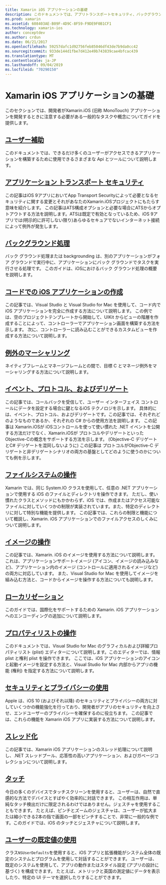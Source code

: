 ```yaml
---
title: Xamarin iOS アプリケーションの基礎
description: このドキュメントでは、アプリトランスポートセキュリティ、バックグラウンド処理、イベント、スレッド処理など、Xamarin の開発に関する基本概念を説明するさまざまなガイドにリンクしています。
ms.prod: xamarin
ms.assetid: 608403AE-B09F-4D9C-8F59-F9DE9F0B1CF1
ms.technology: xamarin-ios
author: conceptdev
ms.author: crdun
ms.date: 06/21/2017
ms.openlocfilehash: 59257dafc1d92756feb85046df43de7b9da0cc42
ms.sourcegitcommit: 933de144d1fbe7d412e49b743839cae4bfcac439
ms.translationtype: MT
ms.contentlocale: ja-JP
ms.lasthandoff: 09/04/2019
ms.locfileid: "70290150"
---
```

# <a name="xamarinios-application-fundamentals"></a>Xamarin iOS アプリケーションの基礎

このセクションでは、開発者がXamarin.iOS (旧称 MonoTouch) アプリケーションを開発するときに注意する必要がある一般的なタスクや概念についてガイドを提供します。

## <a name="accessibilityiosapp-fundamentalsaccessibilitymd"></a>[ユーザー補助](~/ios/app-fundamentals/accessibility.md)

このドキュメントでは、できるだけ多くのユーザーがアクセスできるアプリケーションを構築するために使用できるさまざまな Api とツールについて説明します。

## <a name="app-transport-securityiosapp-fundamentalsatsmd"></a>[アプリケーション トランスポート セキュリティ](~/ios/app-fundamentals/ats.md)

この記事はiOS 9アプリにおいてApp Transport Securityによって必要となるセキュリティに関する変更とそれがあなたのXamarin.iOSプロジェクトにもたらす意味を紹介します。 この記事はATS構成オプションと必要な場合にATSからオプトアウトする方法を説明します。ATSは既定で有効となっているため、iOS 9アプリでは(明示的に許可しない限り)あらゆるセキュアでないインターネット接続によって例外が発生します。

## <a name="backgroundingiosapp-fundamentalsbackgroundingindexmd"></a>[バックグラウンド処理](~/ios/app-fundamentals/backgrounding/index.md)

バック グラウンド処理または backgrounding は、別のアプリケーションがフォア グラウンドで実行中に、アプリケーションにバック グラウンドでタスクを実行させる処理です。 このガイドは、iOSにおけるバック グラウンド処理の概要を説明します。

## <a name="creating-ios-applications-in-codeiosapp-fundamentalsios-code-onlymd"></a>[コードでの iOS アプリケーションの作成](~/ios/app-fundamentals/ios-code-only.md)

この記事では、Visual Studio と Visual Studio for Mac を使用して、コード内で iOS アプリケーションを完全に作成する方法について説明します。 この例では、空のプロジェクトテンプレートから開始して、UIKit からビューの階層を作成することによって、コントローラーでアプリケーション画面を構築する方法を示します。 次に、コントローラーに読み込むことができるカスタムビューを作成する方法について説明します。

## <a name="exception-marshalingiosplatformexception-marshalingmd"></a>[例外のマーシャリング](~/ios/platform/exception-marshaling.md)

ネイティブフレームとマネージフレームとの間で、目標 C とマネージ例外をマーシャリングする方法について説明します。

## <a name="events-protocols-and-delegatesiosapp-fundamentalsdelegates-protocols-and-eventsmd"></a>[イベント、プロトコル、およびデリゲート](~/ios/app-fundamentals/delegates-protocols-and-events.md)

この記事では、コールバックを受信して、ユーザー インターフェイス コントロールにデータを設定する場合に鍵となるiOS テクノロジを示します。 具体的には、イベント、プロトコル、およびデリゲートです。この記事では、それぞれどのようなものであるか、それぞれの C# からの使用方法を説明します。 この記事は Xamarin.iOSが iOSコントロールを使って使い慣れた .NET イベントを公開する方法だけでなく、Xamarin.iOSが プロトコルやデリゲートといった Objective-Cの概念をサポートする方法を示します。 (Objective-C デリゲートとC# デリゲートを混同しないように) この記事は プロトコルがObjective-C デリゲートと非デリゲートシナリオの両方の基盤としてどのように使うのかについても例を示します。

## <a name="working-with-the-file-systemiosapp-fundamentalsfile-systemmd"></a>[ファイルシステムの操作](~/ios/app-fundamentals/file-system.md)

Xamarin では、同じ System.IO クラスを使用して、任意の .NET アプリケーションで使用する iOS のファイルとディレクトリを操作できます。 ただし、使い慣れたクラスとメソッドにもかかわらず、iOS では、作成またはアクセス可能なファイルに対していくつかの制限が実装されています。また、特定のディレクトリに対して特別な機能を提供します。 この記事では、これらの制限と機能について概説し、Xamarin. iOS アプリケーションでのファイルアクセスのしくみについて説明します。

## <a name="working-with-imagesiosapp-fundamentalsimages-iconsindexmd"></a>[イメージの操作](~/ios/app-fundamentals/images-icons/index.md)

この記事では、Xamarin. iOS のイメージを使用する方法について説明します。これは、アプリケーションサポートイメージ (アイコン、イメージの読み込みなど)、アプリケーション内のイメージ (コントロールに適用されるイメージなど) の両方に対応しています。 また、Visual Studio for Mac を使用してイメージを組み込む方法と、コードからイメージを操作する方法についても説明します。

## <a name="localizationiosapp-fundamentalslocalizationindexmd"></a>[ローカリゼーション](~/ios/app-fundamentals/localization/index.md)

このガイドでは、国際化をサポートするための Xamarin. iOS アプリケーションへのエンコーディングの追加について説明します。

## <a name="working-with-property-listsiosapp-fundamentalsindexmd"></a>[プロパティリストの操作](~/ios/app-fundamentals/index.md)

このドキュメントでは、Visual Studio for Mac のグラフィカルおよび詳細プロパティリスト (plist) エディターについて説明します。このエディターでは、情報 plist と権利 plist を操作できます。 ここでは、iOS アプリケーションのアイコンと起動イメージを設定する方法と、Visual Studio for Mac 内部からアプリの機能 (権利) を指定する方法について説明します。

## <a name="working-with-security-and-privacyiosapp-fundamentalssecurity-privacymd"></a>[セキュリティとプライバシーの使用](~/ios/app-fundamentals/security-privacy.md)

Apple は、iOS 10 (およびそれ以降) のセキュリティとプライバシーの両方に対していくつかの機能強化を行っており、開発者がアプリのセキュリティを向上させ、エンドユーザーのプライバシーを確保するのに役立ちます。 この記事では、これらの機能を Xamarin iOS アプリに実装する方法について説明します。

## <a name="threadingiosapp-fundamentalsthreadingmd"></a>[スレッド化](~/ios/app-fundamentals/threading.md)

この記事では、Xamarin iOS アプリケーションのスレッド処理について説明し、.NET スレッドプール、応答性の高いアプリケーション、およびガベージコレクションについて説明します。

## <a name="touchiosapp-fundamentalstouchindexmd"></a>[タッチ](~/ios/app-fundamentals/touch/index.md)

今日の多くのデバイスでタッチスクリーンを使用すると、ユーザーは、自然で直感的な方法でデバイスとすばやく効率的に対話できます。 この相互作用は、単純なタッチ検出だけに限定されるわけではありません。ジェスチャを使用することもできます。 たとえば、ピンチとズームのジェスチャは、ユーザーが拡大または縮小できる2本の指で画面の一部をピンチすることで、非常に一般的な例です。このガイドでは、iOS のタッチとジェスチャについて説明します。

## <a name="working-with-user-defaultsiosapp-fundamentalsuser-defaultsmd"></a>[ユーザーの既定値の使用](~/ios/app-fundamentals/user-defaults.md)

クラス`NSUserDefaults`を使用すると、iOS アプリと拡張機能がシステム全体の既定のシステムとプログラムを使用して対話することができます。 ユーザーは、既定のシステムを使用して、アプリの動作またはスタイル設定 (アプリの設計に基づく) を構成できます。 たとえば、メトリックと英国の測定値にデータを表示したり、特定の UI テーマを選択したりすることができます。
